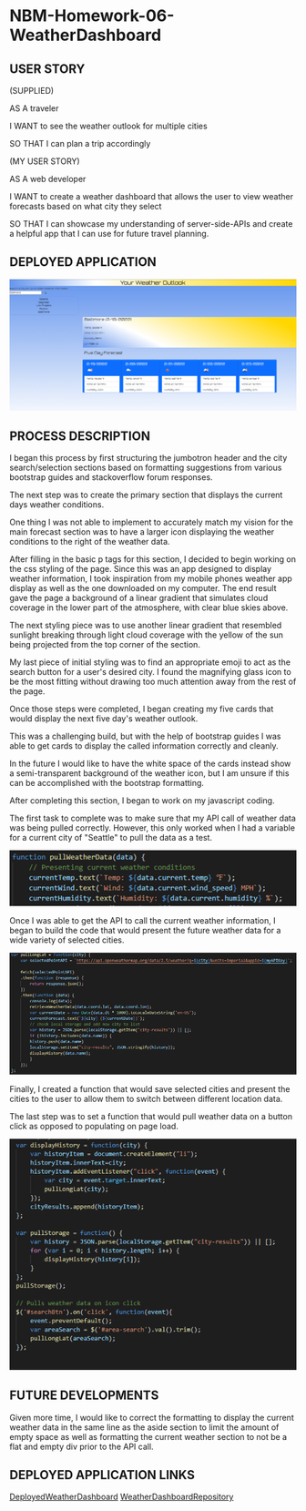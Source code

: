# NBM-Homework-06-WeatherDashboard

USER STORY
-

(SUPPLIED)

AS A traveler

I WANT to see the weather outlook for multiple cities

SO THAT I can plan a trip accordingly

(MY USER STORY)

AS A web developer

I WANT to create a weather dashboard that allows the user to view weather forecasts based on what city they select

SO THAT I can showcase my understanding of server-side-APIs and create a helpful app that I can use for future travel planning.

DEPLOYED APPLICATION
-

![DeployedWeatherApplicationImage](./images/Weather-Dashboard.PNG "Deployed Weather App")

PROCESS DESCRIPTION
-

I began this process by first structuring the jumbotron header and the city search/selection sections based on formatting suggestions from various bootstrap guides and stackoverflow forum responses. 

The next step was to create the primary section that displays the current days weather conditions. 

One thing I was not able to implement to accurately match my vision for the main forecast section was to have a larger icon displaying the weather conditions to the right of the weather data.

After filling in the basic p tags for this section, I decided to begin working on the css styling of the page. Since this was an app designed to display weather information, I took inspiration from my mobile phones weather app display as well as the one downloaded on my computer. The end result gave the page a background of a linear gradient that simulates cloud coverage in the lower part of the atmosphere, with clear blue skies above. 

The next styling piece was to use another linear gradient that resembled sunlight breaking through light cloud coverage with the yellow of the sun being projected from the top corner of the section. 

My last piece of initial styling was to find an appropriate emoji to act as the search button for a user's desired city. I found the magnifying glass icon to be the most fitting without drawing too much attention away from the rest of the page. 

Once those steps were completed, I began creating my five cards that would display the next five day's weather outlook. 

This was a challenging build, but with the help of bootstrap guides I was able to get cards to display the called information correctly and cleanly. 

In the future I would like to have the white space of the cards instead show a semi-transparent background of the weather icon, but I am unsure if this can be accomplished with the bootstrap formatting. 

After completing this section, I began to work on my javascript coding. 

The first task to complete was to make sure that my API call of weather data was being pulled correctly. However, this only worked when I had a variable for a current city of "Seattle" to pull the data as a test. 

![InitialAPICalljsCode](./images/Pull-Weather-Data.PNG "Initial API Call Code")

Once I was able to get the API to call the current weather information, I began to build the code that would present the future weather data for a wide variety of selected cities. 

![PullLonLatjsCode](./images/Pull-Lon-Lat.PNG "Longitude and Latitude selection code")

Finally, I created a function that would save selected cities and present the cities to the user to allow them to switch between different location data. 

The last step was to set a function that would pull weather data on a button click as opposed to populating on page load.

![DisplayHistoryandSaveBtnCode](./images/Display-History-and-Search-Button.PNG "Display History and Save Button Code")

FUTURE DEVELOPMENTS 
-

Given more time, I would like to correct the formatting to display the current weather data in the same line as the aside section to limit the amount of empty space as well as formatting the current weather section to not be a flat and empty div prior to the API call.


DEPLOYED APPLICATION LINKS
-
[DeployedWeatherDashboard](https://nathanmilburn.github.io/NBM-Homework-06-WeatherDashboard/)
[WeatherDashboardRepository](https://github.com/NathanMilburn/NBM-Homework-06-WeatherDashboard)